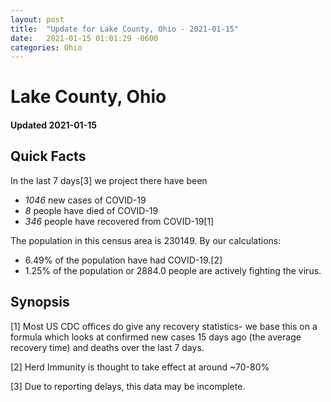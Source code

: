 ```yaml
---
layout: post
title:  "Update for Lake County, Ohio - 2021-01-15"
date:   2021-01-15 01:01:29 -0600
categories: Ohio
---
```


# Lake County, Ohio
#### Updated 2021-01-15

## Quick Facts

In the last 7 days[3] we project there have been
- *1046* new cases of COVID-19
- *8* people have died of COVID-19
- *346* people have recovered from COVID-19[1]

The population in this census area is 230149. By our calculations:
- 6.49% of the population have had COVID-19.[2]
- 1.25% of the population or 2884.0 people are actively fighting the virus.

## Synopsis




[1] Most US CDC offices do give any recovery statistics- we base this on a formula which looks at confirmed new cases
15 days ago (the average recovery time) and deaths over the last 7 days.

[2] Herd Immunity is thought to take effect at around ~70-80%

[3] Due to reporting delays, this data may be incomplete.
 
    